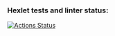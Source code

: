 ### Hexlet tests and linter status:
[![Actions Status](https://github.com/hi-ar/java-project-72/workflows/hexlet-check/badge.svg)](https://github.com/hi-ar/java-project-72/actions)